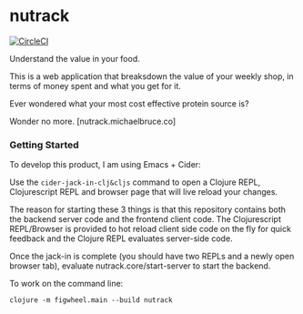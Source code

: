 # nutrack

[![CircleCI](https://circleci.com/gh/mikepjb/nutrack.svg?style=svg)](https://circleci.com/gh/mikepjb/nutrack)

Understand the value in your food.

This is a web application that breaksdown the value of your weekly shop, in
terms of money spent and what you get for it.

Ever wondered what your most cost effective protein source is?

Wonder no more. [nutrack.michaelbruce.co]

### Getting Started

To develop this product, I am using Emacs + Cider:

Use the `cider-jack-in-clj&cljs` command to open a Clojure REPL, Clojurescript
REPL and browser page that will live reload your changes.

The reason for starting these 3 things is that this repository contains both the
backend server code and the frontend client code. The Clojurescript REPL/Browser
is provided to hot reload client side code on the fly for quick feedback and the
Clojure REPL evaluates server-side code.

Once the jack-in is complete (you should have two REPLs and a newly open browser
tab), evaluate nutrack.core/start-server to start the backend.

To work on the command line:

`clojure -m figwheel.main --build nutrack`
